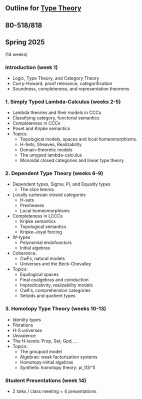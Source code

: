 ## Outline for [Type Theory](/typetheory/)
## 80-518/818
## Spring 2025

(14 weeks) 

### Introduction (week 1)

- Logic, Type Theory, and Category Theory
- Curry-Howard, proof relevance, categorification
- Soundness, completeness, and representation theorems
<!-- 
- Duality: Lawvere and Stone
- Higher logic and Higher algebra
 -->

<!-- 
### Review of Category Theory (week 1)
- categories, functors, natural transformations
- representables, presheaves, Yoneda's lemma
- limits and colimits
- adjoints and monads
  
### Algebraic Theories (weeks 2-3)
- Equational theories and varieties of algebras
- Classifying category and universal model
- The representation theorem
- Lawvere duality
- Summary of functorial semantics for algebraic theories
- Completeness
- Topics: 
  	- Proof of duality in Lawvere, Adamek, Rosicky
  	- Examples: commutative rings, distributive lattices, semilattices
	- Gabriel-Ulmer duality

### Propositional Logic (weeks 4-5)
- Sketch of classical propositional logic: 
		syntax, deduction, valuations, soundness and completeness
- Boolean algebra, completeness of alegbraic logic
- Stone's representation theorem
- Stone duality
- Summary of functorial semantics for propositional logic
- Kripke semantics is presheaves on a poset
    - Sub(1) in presheaves is a Heyting algebra
   	- Yoneda preserves products and exponentials
   	- Completeness theorem for propositional logics
- Topics: 
    - Duality for dLat and Pos
    - Frames, locales, spaces
   	- S4 modal logic and topological models
    - Bi-Heyting logic and presheaf models
    
 ### First-Order Logic (week 6-7)
- Hyperdoctrines
- Adding the quantifiers: syntax, deduction
- Lex/Regular/Heyting categories
- Summary of functorial semantics for first-order logic
- Topics: 
    - Kripke semantics
    - Completeness for intuitionistic first-order logic

-->

### 1. Simply Typed Lambda-Calculus (weeks 2-5)

- Lambda theories and their models in CCCs
- Classifying category, functorial semantics
- Completeness in CCCs
- Poset and Kripke semantics
- Topics: 
    - Topological models, spaces and local homeomorphisms.
    - H-Sets, Sheaves, Realizability
    - Domain-theoretic models
	- The untyped lambda-calculus
    - Monoidal closed categories and linear type theory
 
### 2. Dependent Type Theory (weeks 6-9)

- Dependent types, Sigma, Pi, and Equality types
	- The slice lemma
- Locally cartesian closed categories
    - H-sets
    - Presheaves
    - Local homeomorphisms
 - Completeness in LCCCs
    - Kripke semantics
    - Topological semantics 
    - Kripke-Joyal forcing
- W-types
	- Polynomial endofunctors
	- Initial algebras
- Coherence: 
	- CwFs, natural models
	- Universes and the Beck-Chevalley
 - Topics:
 	- Equilogical spaces
 	- Final coalgebras and coinduction
	- Impredicativity, realizability models
	- CwA's, comprehension categories
	- Setoids and quotient types 
	
 ### 3. Homotopy Type Theory (weeks 10-13)
- Identity types
- Fibrations
- H-S universes
- Univalence
- The H-levels: Prop, Set, Gpd, ...
- Topics:
	- The groupoid model
	- Algebraic weak factorization systems
	- Homotopy-initial algebras
	- Synthetic homotopy theory: pi_1(S^1)
  
### Student Presentations (week 14)
- 2 talks / class meeting = 4 presentations

